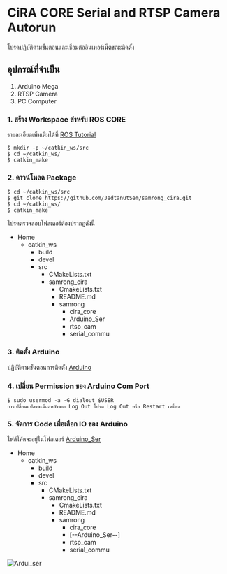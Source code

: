 # CiRA CORE Serial and RTSP Camera Autorun
โปรดปฏิบัติตามขั้นตอนและเชื่อมต่ออินเทอร์เน็ตขณะติดตั้ง
## อุปกรณ์ที่จำเป็น
1. Arduino Mega
2. RTSP Camera
3. PC Computer
### 1. สร้าง Workspace สำหรับ ROS CORE
รายละเอียดเพิ่มเติมได้ที่ [ROS Tutorial](http://wiki.ros.org/catkin/Tutorials/create_a_workspace)
```console
$ mkdir -p ~/catkin_ws/src
$ cd ~/catkin_ws/
$ catkin_make
```
### 2. ดาวน์โหลด Package
```console
$ cd ~/catkin_ws/src
$ git clone https://github.com/JedtanutSem/samrong_cira.git
$ cd ~/catkin_ws/
$ catkin_make
```
โปรดตรวจสอบโฟลเดอร์ต้องปรากฏดังนี้
  * Home
    * catkin_ws
      * build
      * devel 
      * src
        * CMakeLists.txt
        * samrong_cira 
          * CmakeLists.txt
          * README.md
          * samrong 
            * cira_core
            * Arduino_Ser
            * rtsp_cam
            * serial_commu
### 3. ติดตั้ง Arduino
ปฏิบัติตามขั้นตอนการติดตั้ง [Arduino](https://ubuntu.com/tutorials/install-the-arduino-ide#1-overview)

### 4. เปลี่ยน Permission ของ Arduino Com Port
```console
$ sudo usermod -a -G dialout $USER
การเปลี่ยนแปลงจะมีผลหลังจาก Log Out โปรด Log Out หรือ Restart เครื่อง
```
### 5. จัดการ Code เพื่อเลือก IO ของ Arduino
ไฟล์โค้ดจะอยู่ในโฟลเดอร์ [Arduino_Ser](https://github.com/JedtanutSem/samrong_cira/tree/main/samrong/Arduino_Ser)
* Home
    * catkin_ws
      * build
      * devel 
      * src
        * CMakeLists.txt
        * samrong_cira 
          * CmakeLists.txt
          * README.md
          * samrong 
            * cira_core
            * [--Arduino_Ser--]
            * rtsp_cam
            * serial_commu

![Ardui_ser](https://user-images.githubusercontent.com/94428679/155933375-613944cf-bdca-4a5d-ac00-306267734457.png)


